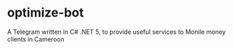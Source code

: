 # optimize-bot
A Telegram written in C# .NET 5, to provide useful services to Monile money clients in Cameroon
